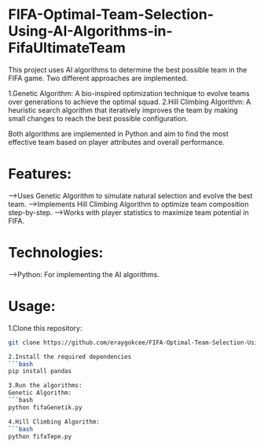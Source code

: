 # FIFA-Optimal-Team-Selection-Using-AI-Algorithms-in-FifaUltimateTeam
This project uses AI algorithms to determine the best possible team in the FIFA game. Two different approaches are implemented.

1.Genetic Algorithm: A bio-inspired optimization technique to evolve teams over generations to achieve the optimal squad.
2.Hill Climbing Algorithm: A heuristic search algorithm that iteratively improves the team by making small changes to reach the best possible configuration.

Both algorithms are implemented in Python and aim to find the most effective team based on player attributes and overall performance.

# Features:
-->Uses Genetic Algorithm to simulate natural selection and evolve the best team.
-->Implements Hill Climbing Algorithm to optimize team composition step-by-step.
-->Works with player statistics to maximize team potential in FIFA.

# Technologies:
-->Python: For implementing the AI algorithms.

# Usage:
1.Clone this repository:
```bash
git clone https://github.com/eraygokcee/FIFA-Optimal-Team-Selection-Using-AI-Algorithms.git

2.Install the required dependencies
```bash
pip install pandas

3.Run the algorithms:
Genetic Algorithm:
```bash
python fifaGenetik.py

4.Hill Climbing Algorithm:
```bash
python fifaTepe.py


